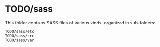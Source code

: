 # TODO/sass

This folder contains SASS files of various kinds, organized in sub-folders:

    TODO/sass/etc
    TODO/sass/src
    TODO/sass/var
